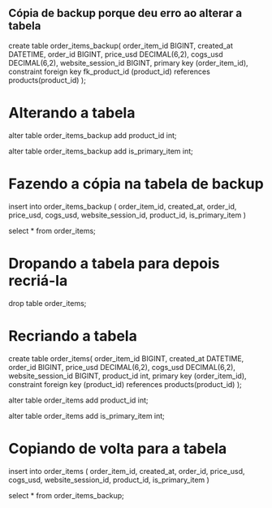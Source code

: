 ## Cópia de backup porque deu erro ao alterar a tabela 

create table order_items_backup(
	order_item_id BIGINT,
    created_at DATETIME,
    order_id BIGINT,
    price_usd DECIMAL(6,2),
    cogs_usd DECIMAL(6,2),
    website_session_id BIGINT,
    primary key (order_item_id),
    constraint foreign key fk_product_id (product_id) 
    references
		products(product_id)
);

# Alterando a tabela
alter table order_items_backup add product_id int;


alter table order_items_backup add is_primary_item int;

# Fazendo a cópia na tabela de backup

insert into order_items_backup (
order_item_id, created_at, 
order_id, price_usd, cogs_usd, 
website_session_id, product_id, is_primary_item
)

select * from order_items;

# Dropando a tabela para depois recriá-la
drop table order_items;

# Recriando a tabela
create table order_items(
	order_item_id BIGINT,
    created_at DATETIME,
    order_id BIGINT,
    price_usd DECIMAL(6,2),
    cogs_usd DECIMAL(6,2),
    website_session_id BIGINT,
    product_id int,
    primary key (order_item_id),
    constraint foreign key  (product_id) 
    references
		products(product_id)
);


alter table order_items add product_id int;

alter table order_items add is_primary_item int;

# Copiando de volta para a tabela
insert into order_items (
order_item_id, created_at, 
order_id, price_usd, cogs_usd, 
website_session_id, product_id, is_primary_item
)

select * from order_items_backup;
